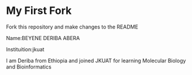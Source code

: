 # My First Fork
Fork this repository and make changes to the README

Name:BEYENE DERIBA ABERA

Instituition:jkuat

I am Deriba from Ethiopia and joined JKUAT for learning Molecular Biology and Bioinformatics 
